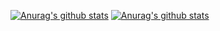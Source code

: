 [![Anurag's github stats](https://github-readme-stats.vercel.app/api?username=jefferyjob)](https://github.com/anuraghazra/github-readme-stats)
[![Anurag's github stats](https://github-readme-stats.vercel.app/api?username=jefferyjob)](https://github.com/anuraghazra/github-readme-stats?theme=dark)
